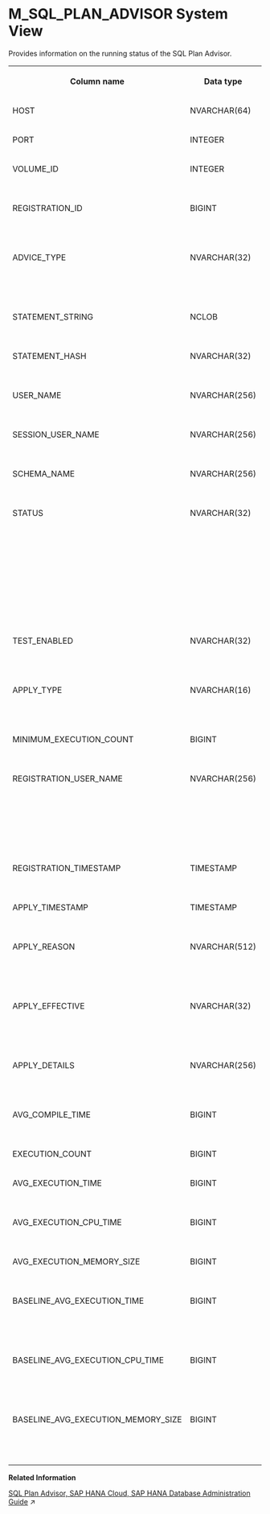<!-- loioafa22f3bfcab4d5e8bac20529209ae56 -->

# M\_SQL\_PLAN\_ADVISOR System View

Provides information on the running status of the SQL Plan Advisor.




<table>
<tr>
<th valign="top">

Column name

</th>
<th valign="top">

Data type

</th>
<th valign="top">

Description

</th>
</tr>
<tr>
<td valign="top">

HOST

</td>
<td valign="top">

NVARCHAR\(64\)

</td>
<td valign="top">

Displays the host name.

</td>
</tr>
<tr>
<td valign="top">

PORT

</td>
<td valign="top">

INTEGER

</td>
<td valign="top">

Displays the internal port.

</td>
</tr>
<tr>
<td valign="top">

VOLUME\_ID

</td>
<td valign="top">

INTEGER

</td>
<td valign="top">

Displays the persistence volume ID.

</td>
</tr>
<tr>
<td valign="top">

REGISTRATION\_ID

</td>
<td valign="top">

BIGINT

</td>
<td valign="top">

Displays the unique ID of a target registered for the SQL Plan Advisor.

</td>
</tr>
<tr>
<td valign="top">

ADVICE\_TYPE

</td>
<td valign="top">

NVARCHAR\(32\)

</td>
<td valign="top">

Displays the type of the SQL plan advice, for example NON\_HEX. NULL indicates the original plan.

</td>
</tr>
<tr>
<td valign="top">

STATEMENT\_STRING

</td>
<td valign="top">

NCLOB

</td>
<td valign="top">

Displays the statement string of the target query.

</td>
</tr>
<tr>
<td valign="top">

STATEMENT\_HASH

</td>
<td valign="top">

NVARCHAR\(32\)

</td>
<td valign="top">

Displays the statement hash of the target query.

</td>
</tr>
<tr>
<td valign="top">

USER\_NAME

</td>
<td valign="top">

NVARCHAR\(256\)

</td>
<td valign="top">

Displays the user name of the target query.

</td>
</tr>
<tr>
<td valign="top">

SESSION\_USER\_NAME

</td>
<td valign="top">

NVARCHAR\(256\)

</td>
<td valign="top">

Displays the session user name of the target query.

</td>
</tr>
<tr>
<td valign="top">

SCHEMA\_NAME

</td>
<td valign="top">

NVARCHAR\(256\)

</td>
<td valign="top">

Displays the schema name of the target query.

</td>
</tr>
<tr>
<td valign="top">

STATUS

</td>
<td valign="top">

NVARCHAR\(32\)

</td>
<td valign="top">

Displays the status of the alternative plan evaluation and application.

PRESERVED indicates the original plan is kept. IN\_TESTING\_EXECUTING indicates an alternative plan is executing. APPLIED indicates the alternative plan has been applied.

</td>
</tr>
<tr>
<td valign="top">

TEST\_ENABLED

</td>
<td valign="top">

NVARCHAR\(32\)

</td>
<td valign="top">

Displays whether the test execution is enabled or not. Can be TRUE or FALSE.

</td>
</tr>
<tr>
<td valign="top">

APPLY\_TYPE

</td>
<td valign="top">

NVARCHAR\(16\)

</td>
<td valign="top">

Displays the requested apply type. Can be AUTOMATIC or MANUAL.

</td>
</tr>
<tr>
<td valign="top">

MINIMUM\_EXECUTION\_COUNT

</td>
<td valign="top">

BIGINT

</td>
<td valign="top">

Displays the minimum test count. Default is 10.

</td>
</tr>
<tr>
<td valign="top">

REGISTRATION\_USER\_NAME

</td>
<td valign="top">

NVARCHAR\(256\)

</td>
<td valign="top">

Displays the name of the user who registered the target query. SYSTEM indicates that the plan was registered or TEST\_ENABLED was set to TRUE/ FALSE by the SQL Plan Advisor.

</td>
</tr>
<tr>
<td valign="top">

REGISTRATION\_TIMESTAMP

</td>
<td valign="top">

TIMESTAMP

</td>
<td valign="top">

Displays the timestamp of the registration.

</td>
</tr>
<tr>
<td valign="top">

APPLY\_TIMESTAMP

</td>
<td valign="top">

TIMESTAMP

</td>
<td valign="top">

Displays the timestamp of the advice application.

</td>
</tr>
<tr>
<td valign="top">

APPLY\_REASON

</td>
<td valign="top">

NVARCHAR\(512\)

</td>
<td valign="top">

Displays the reason given by the SQL Plan Advisor why the advice was applied, for example: Better execution time.

</td>
</tr>
<tr>
<td valign="top">

APPLY\_EFFECTIVE

</td>
<td valign="top">

NVARCHAR\(32\)

</td>
<td valign="top">

Displays whether the applied plan was effective. Possible values include EFFECTIVE or PERFORMANCE\_DEGRADATION.

</td>
</tr>
<tr>
<td valign="top">

APPLY\_DETAILS

</td>
<td valign="top">

NVARCHAR\(256\)

</td>
<td valign="top">

Provides additional details for the APPLY\_EFFECTIVE information.

</td>
</tr>
<tr>
<td valign="top">

AVG\_COMPILE\_TIME

</td>
<td valign="top">

BIGINT

</td>
<td valign="top">

Displays the average compile time, in microseconds.

</td>
</tr>
<tr>
<td valign="top">

EXECUTION\_COUNT

</td>
<td valign="top">

BIGINT

</td>
<td valign="top">

Displays the execution count.

</td>
</tr>
<tr>
<td valign="top">

AVG\_EXECUTION\_TIME

</td>
<td valign="top">

BIGINT

</td>
<td valign="top">

Displays the average execution time, in microseconds.

</td>
</tr>
<tr>
<td valign="top">

AVG\_EXECUTION\_CPU\_TIME

</td>
<td valign="top">

BIGINT

</td>
<td valign="top">

Displays the average execution CPU time, in microseconds.

</td>
</tr>
<tr>
<td valign="top">

AVG\_EXECUTION\_MEMORY\_SIZE

</td>
<td valign="top">

BIGINT

</td>
<td valign="top">

Displays the average execution memory size, in bytes.

</td>
</tr>
<tr>
<td valign="top">

BASELINE\_AVG\_EXECUTION\_TIME

</td>
<td valign="top">

BIGINT

</td>
<td valign="top">

Displays the potential execution time of the target query, based on execution history, in microseconds.

</td>
</tr>
<tr>
<td valign="top">

BASELINE\_AVG\_EXECUTION\_CPU\_TIME

</td>
<td valign="top">

BIGINT

</td>
<td valign="top">

Displays the potential execution CPU time of the target query, based on execution history, in microseconds.

</td>
</tr>
<tr>
<td valign="top">

BASELINE\_AVG\_EXECUTION\_MEMORY\_SIZE

</td>
<td valign="top">

BIGINT

</td>
<td valign="top">

Displays the potential execution memory size of the target query, based on execution history, in bytes.

</td>
</tr>
</table>

**Related Information**  


[SQL Plan Advisor, SAP HANA Cloud, SAP HANA Database Administration Guide](https://help.sap.com/viewer/f9c5015e72e04fffa14d7d4f7267d897/2024_1_QRC/en-US/ba3b3413ff4541da9a05debdf3d720c0.html "The SQL Plan Advisor is a built-in procedure that compares execution plans for registered SELECT queries and provides advice on which plan promises the best performance.") :arrow_upper_right:

